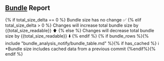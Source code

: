 ## [Bundle]({{pull_url}}) Report
{% if total_size_delta == 0 %}
Bundle size has no change :white_check_mark:
{% elif total_size_delta > 0 %}
Changes will increase total bundle size by {{total_size_readable}} :arrow_up:
{% else %}
Changes will decrease total bundle size by {{total_size_readable}} :arrow_down:
{% endif %}
{% if bundle_rows %}{% include "bundle_analysis_notify/bundle_table.md" %}{% if has_cached %}
ℹ️ *Bundle size includes cached data from a previous commit
{%endif%}{% endif %}